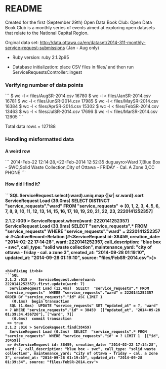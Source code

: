 <h1>README</h1>

Created for the first (September 29th) Open Data Book Club:
Open Data Book Club is a monthly series of events aimed at exploring open datasets that relate to the National Capital Region.

Orginal data set: http://data.ottawa.ca/en/dataset/2014-311-monthly-service-request-submissions
(Jan - Aug only)

* Ruby version: ruby 2.1.2p95

* Database initialization: place CSV files in files/ and then run ServiceRequestsController::ingest

<h3>Verifying number of data points</h3>
```
$ wc -l < files/AugSR-2014.csv
   16780
$ wc -l < files/JanSR-2014.csv
   16781
$ wc -l < files/JunSR-2014.csv
   17985
$ wc -l < files/MaySR-2014.csv
   16384
$ wc -l < files/AprSR-2014.csv
   15302
$ wc -l < files/FebSR-2014.csv
   13463
$ wc -l < files/JulSR-2014.csv
   17696
$ wc -l < files/MarSR-2014.csv
   12805
```

Total data rows = 127188

<h3>Handling misformatted data</h3>
<h4>A weird row</h4>
```
2014-Feb-22 12:14:28,<22-Feb-2014 12:52:35 duguayro>Ward 7,Blue Box - SWC,Solid Waste Collection,City of Ottawa - FRIDAY - Cal. A Zone 3,CC PHONE
```

<h4>How did I find it?<h4>
```SQL
 ServiceRequest.select(:ward).uniq.map {|sr| sr.ward}.sort
  ServiceRequest Load (39.0ms)  SELECT DISTINCT "service_requests"."ward" FROM "service_requests"
 => [0, 1, 2, 3, 4, 5, 6, 7, 8, 9, 10, 11, 12, 13, 14, 15, 16, 17, 18, 19, 20, 21, 22, 23, 2220141252357]

2.1.2 :009 > ServiceRequest.where(ward: 2220141252357)
  ServiceRequest Load (33.9ms)  SELECT "service_requests".* FROM "service_requests"  WHERE "service_requests"."ward" = 2220141252357
 => #<ActiveRecord::Relation [#<ServiceRequest id: 38459, creation_date: "2014-02-22 17:14:28", ward: 2220141252357, call_description: "blue box - swc", call_type: "solid waste collection", maintenance_yard: "city of ottawa - friday - cal. a zone 3", created_at: "2014-09-28 01:19:10", updated_at: "2014-09-28 01:19:10", source: "files/FebSR-2014.csv">]>
```

<h4>Fixing it<h4>
```SQL
2.1.2 :015 >   ServiceRequest.where(ward: 2220141252357).first.update(ward: 7)
  ServiceRequest Load (12.4ms)  SELECT  "service_requests".* FROM "service_requests"  WHERE "service_requests"."ward" = 2220141252357  ORDER BY "service_requests"."id" ASC LIMIT 1
   (0.1ms)  begin transaction
  SQL (1.0ms)  UPDATE "service_requests" SET "updated_at" = ?, "ward" = ? WHERE "service_requests"."id" = 38459  [["updated_at", "2014-09-28 01:39:34.456726"], ["ward", 7]]
   (0.6ms)  commit transaction
 => true
2.1.2 :016 > ServiceRequest.find(38459)
  ServiceRequest Load (0.2ms)  SELECT  "service_requests".* FROM "service_requests"  WHERE "service_requests"."id" = ? LIMIT 1  [["id", 38459]]
 => #<ServiceRequest id: 38459, creation_date: "2014-02-22 17:14:28", ward: 7, call_description: "blue box - swc", call_type: "solid waste collection", maintenance_yard: "city of ottawa - friday - cal. a zone 3", created_at: "2014-09-28 01:19:10", updated_at: "2014-09-28 01:39:34", source: "files/FebSR-2014.csv">
 ```
